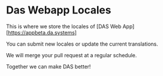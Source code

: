 # Das Webapp Locales

This is where we store the locales of [DAS Web App][https://appbeta.da.systems]

You can submit new locales or update the current translations.

We will merge your pull request at a regular schedule.

Together we can make DAS better!
